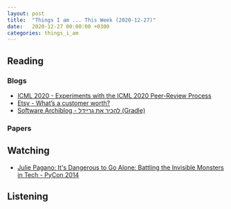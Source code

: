 ```yaml
---
layout: post
title:  "Things I am ... This Week (2020-12-27)"
date:   2020-12-27 00:00:00 +0300
categories: things_i_am
---
```


<!-- # Things I am ... This Week   -->

## Reading  

### Blogs

- [ICML 2020 - Experiments with the ICML 2020 Peer-Review Process][icml1]
- [Etsy - What’s a customer worth?][etsy1]
- [Software Archiblog - להכיר את גריידל (Gradle)][sa1]

### Papers

## Watching  

- [Julie Pagano: It's Dangerous to Go Alone: Battling the Invisible Monsters in Tech - PyCon 2014][yt1]

## Listening  

[icml1]:https://blog.ml.cmu.edu/2020/12/01/icml2020exp/
[yt1]:https://www.youtube.com/watch?v=1i8ylq4j_EY
[etsy1]:http://cdn.oreillystatic.com/en/assets/1/event/85/Case%20Study_%20What_s%20a%20Customer%20Worth_%20Presentation.pdf
[sa1]:http://www.softwarearchiblog.com/2017/11/gradle.html?utm_source=feedburner&utm_medium=feed&utm_campaign=Feed%3A+softwarearchiblog%2FLvlq+%28Software+Archi-blog+--+%D7%91%D7%9C%D7%95%D7%92+%D7%90%D7%A8%D7%9B%D7%99%D7%98%D7%A7%D7%98%D7%95%D7%A8%D7%AA+%D7%AA%D7%95%D7%9B%D7%A0%D7%94%29